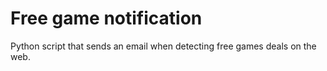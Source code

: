 # Free game notification

Python script that sends an email when detecting free games deals on the web.
